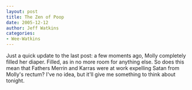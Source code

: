 ```yaml
---
layout: post
title: The Zen of Poop
date: 2005-12-12
author: Jeff Watkins
categories:
- Wee-Watkins
---
```


Just a quick update to the last post: a few moments ago, Molly completely filled her diaper. Filled, as in no more room for anything else. So does this mean that Fathers Merrin and Karras were at work expelling Satan from Molly's rectum? I've no idea, but it'll give me something to think about tonight.